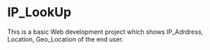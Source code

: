 # IP_LookUp

This is a basic Web development project which shows IP_Adrdress, Location, Geo_Location of the end user.
